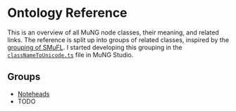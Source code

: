 # Ontology Reference

This is an overview of all MuNG node classes, their meaning, and related links. The reference is split up into groups of related classes, inspired by the [grouping of SMuFL](https://w3c.github.io/smufl/latest/tables/index.html). I started developing this grouping in the [`classNameToUnicode.ts`](https://github.com/OmniOMR/mung-studio/blob/main/src/mung/classNameToUnicode.ts) file in MuNG Studio.


## Groups

- [Noteheads](noteheads.md)
- TODO
